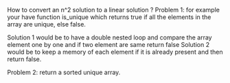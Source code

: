 How to convert an n^2 solution to a linear solution ?
Problem 1: for example your have function is_unique which returns true if all the elements in the array are unique, else false.

Solution 1 would be to have a double nested loop and compare the array element one by one and if two element are same return false
Solution 2 would be to keep a memory of each element if it is already present and then return false. 


Problem 2: return a sorted unique array. 

